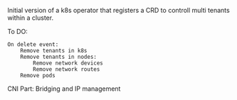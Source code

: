 Initial version of a k8s operator that registers a CRD to controll multi tenants within a cluster.


To DO:

    On delete event:
        Remove tenants in k8s
        Remove tenants in nodes:
            Remove network devices
            Remove network routes
        Remove pods 

CNI Part:
    Bridging and IP management
    
      
